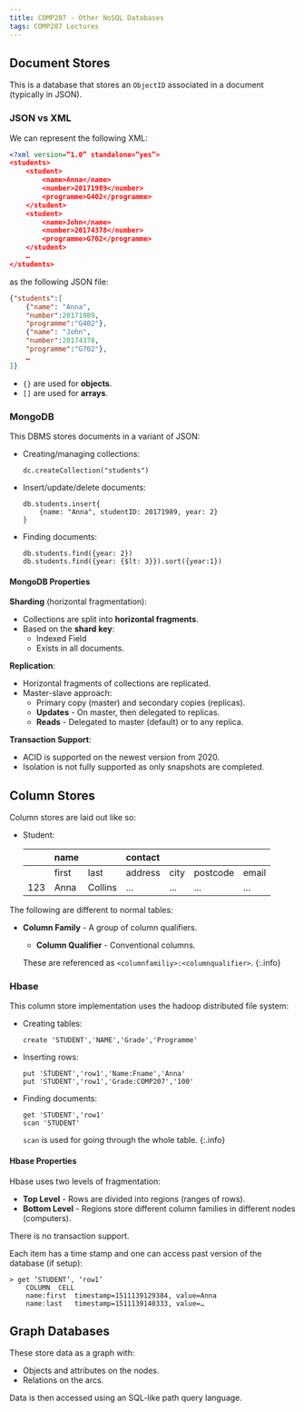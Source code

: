 ```yaml
---
title: COMP207 - Other NoSQL Databases
tags: COMP207 Lectures
---
```

## Document Stores
This is a database that stores an `ObjectID` associated in a document (typically in JSON).

### JSON vs XML
We can represent the following XML:

```xml
<?xml version=“1.0” standalone=“yes”>
<students>
	<student>
		<name>Anna</name>
		<number>20171989</number>
		<programme>G402</programme>
	</student>
	<student>
		<name>John</name>
		<number>20174378</number>
		<programme>G702</programme>
	</student>
	…
</students>
```

as the following JSON file:

```json
{"students":[
	{"name": "Anna",
	"number":20171989,
	"programme":"G402"},
	{"name": "John",
	"number":20174378,
	"programme":"G702"},
	…
]}
```

* `{}` are used for **objects**.
* `[]` are used for **arrays**.

### MongoDB
This DBMS stores documents in a variant of JSON:

* Creating/managing collections:
	
	```
	dc.createCollection("students")
	```
* Insert/update/delete documents:
	
	```
	db.students.insert{
		{name: "Anna", studentID: 20171989, year: 2}
	}
	```
* Finding documents:
	
	```
	db.students.find({year: 2})
	db.students.find({year: {$lt: 3}}).sort({year:1})
	```

#### MongoDB Properties
**Sharding** (horizontal fragmentation):

* Collections are split into **horizontal fragments**.
* Based on the **shard key**:
	* Indexed Field
	* Exists in all documents.
	
**Replication**:

* Horizontal fragments of collections are replicated.
* Master-slave approach:
	* Primary copy (master) and secondary copies (replicas).
	* **Updates** - On master, then delegated to replicas.
	* **Reads** - Delegated to master (default) or to any replica.
	
**Transaction Support**:

* ACID is supported on the newest version from 2020.
* Isolation is not fully supported as only snapshots are completed.

## Column Stores
Column stores are laid out like so:

* Student:
	
	| | name | | contact | | | |
	| :-- | :-- | :-- | :-- | :-- | :-- | :-- |
	| | first | last | address | city | postcode | email|
	| 123 | Anna | Collins | ... | ... | ... | ... | ... |
	
The following are different to normal tables:

* **Column Family** - A group of column qualifiers.
	* **Column Qualifier** - Conventional columns.
	
	These are referenced as `<columnfamiliy>:<columnqualifier>`.
	{:.info}

### Hbase
This column store implementation uses the hadoop distributed file system:

* Creating tables:
	
	```
	create 'STUDENT','NAME','Grade','Programme'
	```
* Inserting rows:
	
	```
	put 'STUDENT','row1','Name:Fname','Anna'
	put 'STUDENT','row1','Grade:COMP207','100'
	```
* Finding documents:

	```
	get 'STUDENT','row1'
	scan 'STUDENT'
	```
	
	`scan` is used for going through the whole table.
	{:.info}

#### Hbase Properties
Hbase uses two levels of fragmentation:

* **Top Level** - Rows are divided into regions (ranges of rows).
* **Bottom Level** - Regions store different column families in different nodes (computers).

There is no transaction support.

Each item has a time stamp and one can access past version of the database (if setup):

```
> get ’STUDENT’, ‘row1’
	COLUMN	CELL
	name:first	timestamp=1511139129384, value=Anna
	name:last	timestamp=1511139140333, value=…
```

## Graph Databases
These store data as a graph with:

* Objects and attributes on the nodes.
* Relations on the arcs.

Data is then accessed using an SQL-like path query language.